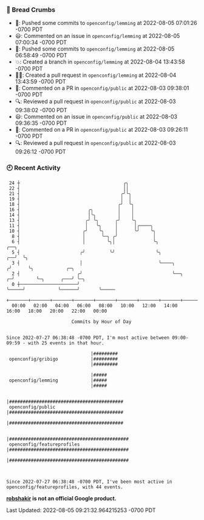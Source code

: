 ### 🍞 Bread Crumbs

 * 🚢: Pushed some commits to `openconfig/lemming` at 2022-08-05 07:01:26 -0700 PDT
 * 😃: Commented on an issue in `openconfig/lemming` at 2022-08-05 07:00:34 -0700 PDT
 * 🚢: Pushed some commits to `openconfig/lemming` at 2022-08-05 06:58:49 -0700 PDT
 * 💥: Created a branch in `openconfig/lemming` at 2022-08-04 13:43:58 -0700 PDT
 * ✍🏼: Created a pull request in `openconfig/lemming` at 2022-08-04 13:43:59 -0700 PDT
 * 💬: Commented on a PR in  `openconfig/public` at 2022-08-03 09:38:01 -0700 PDT
 * 🔍: Reviewed a pull request in  `openconfig/public` at 2022-08-03 09:38:02 -0700 PDT
 * 😃: Commented on an issue in `openconfig/public` at 2022-08-03 09:36:35 -0700 PDT
 * 💬: Commented on a PR in  `openconfig/public` at 2022-08-03 09:26:11 -0700 PDT
 * 🔍: Reviewed a pull request in  `openconfig/public` at 2022-08-03 09:26:12 -0700 PDT

### 🕘 Recent Activity
```
 24 ┼                                      ╭╮
 22 ┤                                      ││
 21 ┤                                     ╭╯╰╮
 19 ┤                                     │  │
 18 ┤                                    ╭╯  ╰╮
 16 ┤                         ╭╮         │    │
 14 ┤                         │╰╮        │    │
 13 ┤                        ╭╯ ╰╮      ╭╯    ╰╮
 11 ┤                        │   ╰╮     │      │╭────╮
 10 ┤                       ╭╯    ╰╮    │      ╰╯    ╰╮
  8 ┤                       │      ╰─╮ ╭╯             │
  6 ┤                       │        ╰╮│              ╰╮                    ╭──╮
  5 ┤                      ╭╯         ╰╯               ╰╮                ╭──╯  ╰╮
  3 ┤                      │                            ╰────╮          ╭╯      ╰╮            ╭─╮
  2 ┤                     ╭╯                                 ╰──╮     ╭─╯        ╰─╮      ╭───╯ ╰─╮
  0 ┼─────────────────────╯                                     ╰─────╯            ╰──────╯       ╰─────
    +───────+───────+───────+───────+───────+───────+───────+───────+───────+───────+───────+───────+────
  00:00   02:00   04:00   06:00   08:00   10:00   12:00   14:00   16:00   18:00   20:00   22:00   00:00   

						Commits by Hour of Day


Since 2022-07-27 06:38:48 -0700 PDT, I'm most active between 09:00-09:59 - with 25 events in that hour.

```



```
                               |#########
 openconfig/gribigo            |#########
                               |#########

                               |#####
 openconfig/lemming            |#####
                               |#####

                               |##########################################
 openconfig/public             |##########################################
                               |##########################################

                               |############################################
 openconfig/featureprofiles    |############################################
                               |############################################



Since 2022-07-27 06:38:48 -0700 PDT, I've been most active in openconfig/featureprofiles, with 44 events.

```
**[robshakir](mailto:robjs@google.com) is not an official Google product.**  


Last Updated: 2022-08-05 09:21:32.964215253 -0700 PDT
